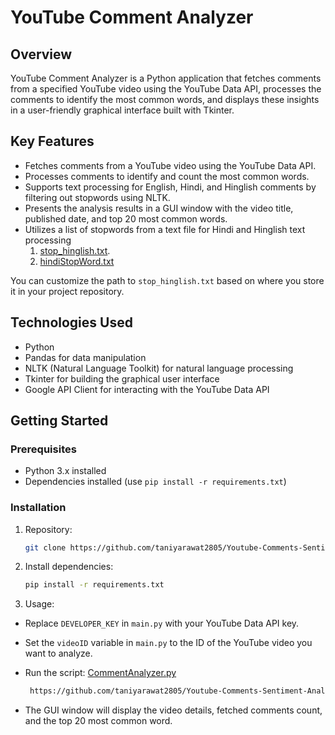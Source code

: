 # YouTube Comment Analyzer

## Overview
YouTube Comment Analyzer is a Python application that fetches comments from a specified YouTube video using the YouTube Data API, processes the comments to identify the most common words, and displays these insights in a user-friendly graphical interface built with Tkinter.

## Key Features
- Fetches comments from a YouTube video using the YouTube Data API.
- Processes comments to identify and count the most common words.
- Supports text processing for English, Hindi, and Hinglish comments by filtering out stopwords using NLTK.
- Presents the analysis results in a GUI window with the video title, published date, and top 20 most common words.
- Utilizes a list of stopwords from a text file for Hindi and Hinglish text processing
  1. [stop_hinglish.txt](https://github.com/taniyarawat2805/Youtube-Comments-Sentiment-Analysis/blob/main/stop_hinglish.txt).
  2. [hindiStopWord.txt](https://github.com/taniyarawat2805/Youtube-Comments-Sentiment-Analysis/blob/main/hindiStopWords.txt)

You can customize the path to `stop_hinglish.txt` based on where you store it in your project repository.

## Technologies Used
- Python
- Pandas for data manipulation
- NLTK (Natural Language Toolkit) for natural language processing
- Tkinter for building the graphical user interface
- Google API Client for interacting with the YouTube Data API

## Getting Started
### Prerequisites
- Python 3.x installed
- Dependencies installed (use `pip install -r requirements.txt`)

### Installation
1. Repository:

   ```bash
   git clone https://github.com/taniyarawat2805/Youtube-Comments-Sentiment-Analysis
3. Install dependencies:

   ```bash
   pip install -r requirements.txt
   ```
5. Usage:

- Replace `DEVELOPER_KEY` in `main.py` with your YouTube Data API key.
- Set the `videoID` variable in `main.py` to the ID of the YouTube video you want to analyze.
- Run the script: [CommentAnalyzer.py](https://github.com/taniyarawat2805/Youtube-Comments-Sentiment-Analysis/blob/main/commentAnalyzer.py) 

  ```bash
   https://github.com/taniyarawat2805/Youtube-Comments-Sentiment-Analysis/blob/main/commentAnalyzer.py
  ```
- The GUI window will display the video details, fetched comments count, and the top 20 most common word.
  



